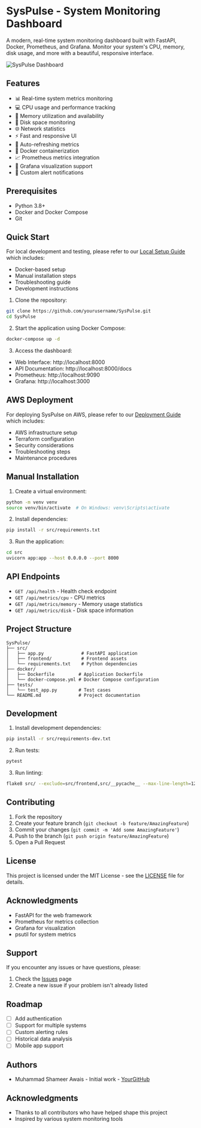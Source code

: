 # SysPulse - System Monitoring Dashboard

A modern, real-time system monitoring dashboard built with FastAPI, Docker, Prometheus, and Grafana. Monitor your system's CPU, memory, disk usage, and more with a beautiful, responsive interface.

![SysPulse Dashboard](docs/images/dashboard.png)

## Features

- 📊 Real-time system metrics monitoring
- 💻 CPU usage and performance tracking
- 🧠 Memory utilization and availability
- 💾 Disk space monitoring
- 🌐 Network statistics
- ⚡ Fast and responsive UI
- 🔄 Auto-refreshing metrics
- 🐳 Docker containerization
- 📈 Prometheus metrics integration
- 🎨 Grafana visualization support
- 🔔 Custom alert notifications

## Prerequisites

- Python 3.8+
- Docker and Docker Compose
- Git

## Quick Start

For local development and testing, please refer to our [Local Setup Guide](docs/LOCAL_SETUP.md) which includes:
- Docker-based setup
- Manual installation steps
- Troubleshooting guide
- Development instructions

1. Clone the repository:
```bash
git clone https://github.com/yourusername/SysPulse.git
cd SysPulse
```

2. Start the application using Docker Compose:
```bash
docker-compose up -d
```

3. Access the dashboard:
- Web Interface: http://localhost:8000
- API Documentation: http://localhost:8000/docs
- Prometheus: http://localhost:9090
- Grafana: http://localhost:3000

## AWS Deployment

For deploying SysPulse on AWS, please refer to our [Deployment Guide](docs/DEPLOYMENT.md) which includes:
- AWS infrastructure setup
- Terraform configuration
- Security considerations
- Troubleshooting steps
- Maintenance procedures

## Manual Installation

1. Create a virtual environment:
```bash
python -m venv venv
source venv/bin/activate  # On Windows: venv\Scripts\activate
```

2. Install dependencies:
```bash
pip install -r src/requirements.txt
```

3. Run the application:
```bash
cd src
uvicorn app:app --host 0.0.0.0 --port 8000
```

## API Endpoints

- `GET /api/health` - Health check endpoint
- `GET /api/metrics/cpu` - CPU metrics
- `GET /api/metrics/memory` - Memory usage statistics
- `GET /api/metrics/disk` - Disk space information

## Project Structure

```
SysPulse/
├── src/
│   ├── app.py              # FastAPI application
│   ├── frontend/           # Frontend assets
│   └── requirements.txt    # Python dependencies
├── docker/
│   ├── Dockerfile         # Application Dockerfile
│   └── docker-compose.yml # Docker Compose configuration
├── tests/
│   └── test_app.py        # Test cases
└── README.md              # Project documentation
```

## Development

1. Install development dependencies:
```bash
pip install -r src/requirements-dev.txt
```

2. Run tests:
```bash
pytest
```

3. Run linting:
```bash
flake8 src/ --exclude=src/frontend,src/__pycache__ --max-line-length=120
```

## Contributing

1. Fork the repository
2. Create your feature branch (`git checkout -b feature/AmazingFeature`)
3. Commit your changes (`git commit -m 'Add some AmazingFeature'`)
4. Push to the branch (`git push origin feature/AmazingFeature`)
5. Open a Pull Request

## License

This project is licensed under the MIT License - see the [LICENSE](LICENSE) file for details.

## Acknowledgments

- FastAPI for the web framework
- Prometheus for metrics collection
- Grafana for visualization
- psutil for system metrics

## Support

If you encounter any issues or have questions, please:
1. Check the [Issues](https://github.com/yourusername/SysPulse/issues) page
2. Create a new issue if your problem isn't already listed

## Roadmap

- [ ] Add authentication
- [ ] Support for multiple systems
- [ ] Custom alerting rules
- [ ] Historical data analysis
- [ ] Mobile app support

## Authors

- Muhammad Shameer Awais - Initial work - [YourGitHub](https://github.com/ShameerAwais)

## Acknowledgments

- Thanks to all contributors who have helped shape this project
- Inspired by various system monitoring tools

